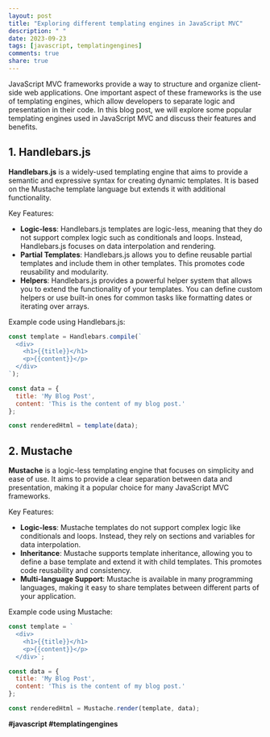 ```yaml
---
layout: post
title: "Exploring different templating engines in JavaScript MVC"
description: " "
date: 2023-09-23
tags: [javascript, templatingengines]
comments: true
share: true
---
```


JavaScript MVC frameworks provide a way to structure and organize client-side web applications. One important aspect of these frameworks is the use of templating engines, which allow developers to separate logic and presentation in their code. In this blog post, we will explore some popular templating engines used in JavaScript MVC and discuss their features and benefits.

## 1. Handlebars.js

**Handlebars.js** is a widely-used templating engine that aims to provide a semantic and expressive syntax for creating dynamic templates. It is based on the Mustache template language but extends it with additional functionality.

Key Features:
- **Logic-less**: Handlebars.js templates are logic-less, meaning that they do not support complex logic such as conditionals and loops. Instead, Handlebars.js focuses on data interpolation and rendering.
- **Partial Templates**: Handlebars.js allows you to define reusable partial templates and include them in other templates. This promotes code reusability and modularity.
- **Helpers**: Handlebars.js provides a powerful helper system that allows you to extend the functionality of your templates. You can define custom helpers or use built-in ones for common tasks like formatting dates or iterating over arrays.

Example code using Handlebars.js:

```javascript
const template = Handlebars.compile(`
  <div>
    <h1>{{title}}</h1>
    <p>{{content}}</p>
  </div>
`);

const data = {
  title: 'My Blog Post',
  content: 'This is the content of my blog post.'
};

const renderedHtml = template(data);
```

## 2. Mustache

**Mustache** is a logic-less templating engine that focuses on simplicity and ease of use. It aims to provide a clear separation between data and presentation, making it a popular choice for many JavaScript MVC frameworks.

Key Features:
- **Logic-less**: Mustache templates do not support complex logic like conditionals and loops. Instead, they rely on sections and variables for data interpolation.
- **Inheritance**: Mustache supports template inheritance, allowing you to define a base template and extend it with child templates. This promotes code reusability and consistency.
- **Multi-language Support**: Mustache is available in many programming languages, making it easy to share templates between different parts of your application.

Example code using Mustache:

```javascript
const template = `
  <div>
    <h1>{{title}}</h1>
    <p>{{content}}</p>
  </div>`;

const data = {
  title: 'My Blog Post',
  content: 'This is the content of my blog post.'
};

const renderedHtml = Mustache.render(template, data);
```

**#javascript #templatingengines**